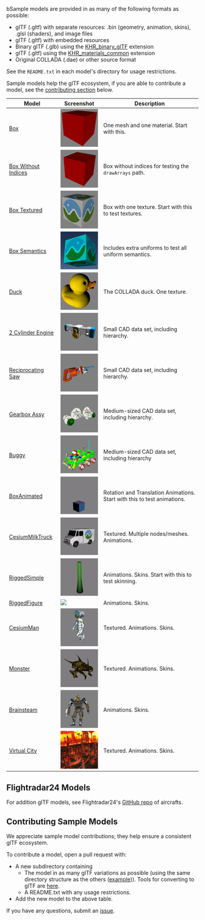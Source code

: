 bSample models are provided in as many of the following formats as possible:
* glTF (.gltf) with separate resources: .bin (geometry, animation, skins), .glsl (shaders), and image files
* glTF (.gltf) with embedded resources
* Binary glTF (.glb) using the [KHR_binary_glTF](https://github.com/KhronosGroup/glTF/blob/master/extensions/Khronos/KHR_binary_glTF/README.md) extension
* glTF (.gltf) using the [KHR_materials_common](https://github.com/KhronosGroup/glTF/blob/master/extensions/Khronos/KHR_materials_common/README.md) extension
* Original COLLADA (.dae) or other source format

See the `README.txt` in each model's directory for usage restrictions.

Sample models help the glTF ecosystem, if you are able to contribute a model, see the [contributing section](#contributing-sample-models) below.

| Model                                         | Screenshot                                       | Description|
|-----------------------------------------------|--------------------------------------------------|------------|
| [Box](Box)                                    | ![](Box/screenshot/screenshot.png)               | One mesh and one material. Start with this. |
| [Box Without Indices](BoxWithoutIndices)      | ![](BoxWithoutIndices/screenshot/screenshot.png) | Box without indices for testing the `drawArrays` path. |
| [Box Textured](BoxTextured)                   | ![](BoxTextured/screenshot/screenshot.png)       | Box with one texture. Start with this to test textures. |
| [Box Semantics](BoxSemantics)                 | ![](BoxSemantics/screenshot/screenshot.png)      | Includes extra uniforms to test all uniform semantics. |
| [Duck](Duck)                                  | ![](Duck/screenshot/screenshot.png)              | The COLLADA duck. One texture. |
| [2 Cylinder Engine](2CylinderEngine)          | ![](2CylinderEngine/screenshot/screenshot.png)   | Small CAD data set, including hierarchy. |
| [Reciprocating Saw](ReciprocatingSaw)         | ![](ReciprocatingSaw/screenshot/screenshot.png)  | Small CAD data set, including hierarchy. |
| [Gearbox Assy](GearboxAssy)                   | ![](GearboxAssy/screenshot/screenshot.png)       | Medium-sized CAD data set, including hierarchy. |
| [Buggy](Buggy)                                | ![](Buggy/screenshot/screenshot.png)             | Medium-sized CAD data set, including hierarchy |
| [BoxAnimated](BoxAnimated)                    | ![](BoxAnimated/screenshot/screenshot.gif)       | Rotation and Translation Animations. Start with this to test animations. |
| [CesiumMilkTruck](CesiumMilkTruck)            | ![](CesiumMilkTruck/screenshot/screenshot.gif)   | Textured. Multiple nodes/meshes. Animations. |
| [RiggedSimple](RiggedSimple)                  | ![](RiggedSimple/screenshot/screenshot.gif)      | Animations. Skins. Start with this to test skinning. |
| [RiggedFigure](RiggedFigure)                  | ![](RiggedFigure/screenshot/screenshot.png)      | Animations. Skins. |
| [CesiumMan](CesiumMan)                        | ![](CesiumMan/screenshot/screenshot.gif)         | Textured. Animations. Skins. |
| [Monster](Monster)                            | ![](Monster/screenshot/screenshot.gif)           | Textured. Animations. Skins. |
| [Brainsteam](Brainsteam)                      | ![](Brainsteam/screenshot/screenshot.gif)        | Animations. Skins. |
| [Virtual City](VC)                            | ![](VC/screenshot/screenshot.gif)                | Textured. Animations. Skins. |

## Flightradar24 Models

For addition glTF models, see Flightradar24's [GitHub repo](https://github.com/kalmykov/fr24-3d-models) of aircrafts.

## Contributing Sample Models

We appreciate sample model contributions; they help ensure a consistent glTF ecosystem.

To contribute a model, open a pull request with:
* A new subdirectory containing
   * The model in as many glTF variations as possible (using the same directory structure as the others ([example](example))).  Tools for converting to glTF are [here](https://github.com/KhronosGroup/glTF#converters).
   * A README.txt with any usage restrictions.
* Add the new model to the above table.

If you have any questions, submit an [issue](https://github.com/KhronosGroup/glTF/issues).

